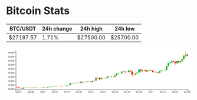 # Bitcoin Stats

BTC/USDT|24h change|24h high|24h low|
|---|---|---|---|
|$27187.57|1.71%|$27500.00|$25700.00|

<img src="./chart.svg">
